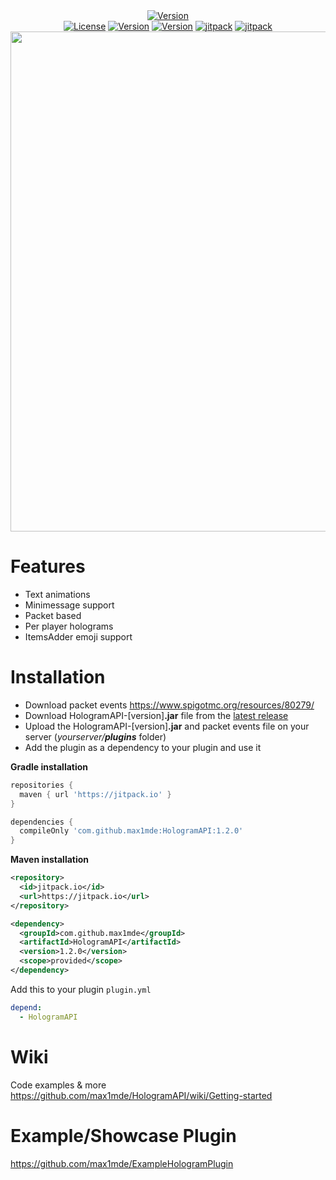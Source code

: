 </div>
<div align="center">
  <a href="https://github.com/MaximFiedler/HologramAPI"><img src="https://img.shields.io/badge/Only%20works%20with%20Minecraft%20version%201.19.4%20or%20above-AF5E86"alt="Version"></a>
</div>
<div align="center">
  <a href="https://github.com/max1mde/HologramAPI/blob/master/LICENSE"><img src="https://img.shields.io/github/license/max1mde/HologramAPI.svg" alt="License"></a>  
<a href="https://github.com/max1mde/HologramAPI/wiki"><img src="https://img.shields.io/badge/Wiki%20page-CC02CC" alt="Version"></a>
<a href="https://github.com/max1mde/ExampleHologramPlugin"><img src="https://img.shields.io/badge/Example%20plugin-13B8E1" alt="Version"></a>
<a href="https://jitpack.io/#max1mde/HologramAPI"><img src="https://jitpack.io/v/max1mde/HologramAPI.svg" alt="jitpack"></a>  
<a href="https://jitpack.io/#max1mde/HologramAPI"><img src="https://sloc.xyz/github/max1mde/HologramAPI" alt="jitpack"></a>  
<img width="800px" src="https://github.com/max1mde/HologramAPI/assets/114857048/9de99a06-c007-43f1-b846-938f1115ef7c">
</div>

# Features
- Text animations
- Minimessage support
- Packet based
- Per player holograms
- ItemsAdder emoji support

# Installation

- Download packet events https://www.spigotmc.org/resources/80279/
- Download HologramAPI-[version]**.jar** file from the [latest release](https://github.com/max1mde/HologramAPI/releases)
- Upload the HologramAPI-[version]**.jar** and packet events file on your server (_yourserver/**plugins**_ folder)
- Add the plugin as a dependency to your plugin and use it

**Gradle installation**
```groovy
repositories {
  maven { url 'https://jitpack.io' }
}

dependencies {
  compileOnly 'com.github.max1mde:HologramAPI:1.2.0'
}
```
**Maven installation**
```xml
<repository>
  <id>jitpack.io</id>
  <url>https://jitpack.io</url>
</repository>

<dependency>
  <groupId>com.github.max1mde</groupId>
  <artifactId>HologramAPI</artifactId>
  <version>1.2.0</version>
  <scope>provided</scope>
</dependency>
```
Add this to your plugin
`plugin.yml`
```yml
depend:
  - HologramAPI
```

# Wiki
Code examples & more
https://github.com/max1mde/HologramAPI/wiki/Getting-started

# Example/Showcase Plugin
https://github.com/max1mde/ExampleHologramPlugin

